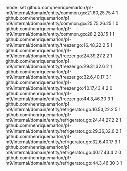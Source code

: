 mode: set
github.com/henriquemarlon/p1-m9/internal/domain/entity/common.go:21.60,25.75 4 1
github.com/henriquemarlon/p1-m9/internal/domain/entity/common.go:25.75,26.25 1 0
github.com/henriquemarlon/p1-m9/internal/domain/entity/common.go:28.2,28.15 1 1
github.com/henriquemarlon/p1-m9/internal/domain/entity/freezer.go:16.48,22.2 5 1
github.com/henriquemarlon/p1-m9/internal/domain/entity/freezer.go:24.39,27.2 2 1
github.com/henriquemarlon/p1-m9/internal/domain/entity/freezer.go:29.31,32.6 2 1
github.com/henriquemarlon/p1-m9/internal/domain/entity/freezer.go:32.6,40.17 3 1
github.com/henriquemarlon/p1-m9/internal/domain/entity/freezer.go:40.17,43.4 2 0
github.com/henriquemarlon/p1-m9/internal/domain/entity/freezer.go:44.3,46.30 3 1
github.com/henriquemarlon/p1-m9/internal/domain/entity/refrigerator.go:16.53,22.2 5 1
github.com/henriquemarlon/p1-m9/internal/domain/entity/refrigerator.go:24.44,27.2 2 1
github.com/henriquemarlon/p1-m9/internal/domain/entity/refrigerator.go:29.36,32.6 2 1
github.com/henriquemarlon/p1-m9/internal/domain/entity/refrigerator.go:32.6,40.17 3 1
github.com/henriquemarlon/p1-m9/internal/domain/entity/refrigerator.go:40.17,43.4 2 0
github.com/henriquemarlon/p1-m9/internal/domain/entity/refrigerator.go:44.3,46.30 3 1
